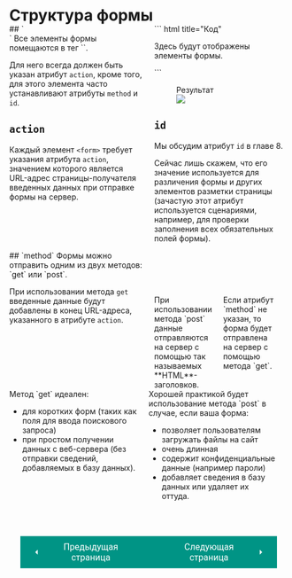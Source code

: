 # Структура формы

<div style="display:flex;margin-top:-20px;" markdown>
<div style="flex:1;margin-right:20px;width:40%;" markdown>
## `<form>`
Все элементы формы помещаются в тег `<form>`.

Для него всегда должен быть указан атрибут `action`, кроме того, для этого элемента часто устанавливают атрибуты `method` и `id`.

## `action` 
Каждый элемент `<form>` требует указания атрибута `action`, значением которого является URL-адрес страницы-получателя введенных данных при отправке формы на сервер.

</div>
<div style="flex:1;width:60%;" markdown>
``` html title="Код"
<form 
    action="https://www.primer.ru/subscribe.php" 
    method="get">
    <p>Здесь будут отображены элементы формы.</p>
</form>
```

<figure><figcaption>Результат</figcaption><img src="/html-css-manual/assets/images/formex.png"></figure>

## `id`
Мы обсудим атрибут `id` в главе 8.

Сейчас лишь скажем, что его значение используется для различения формы и других элементов разметки страницы (зачастую этот атрибут используется сценариями, например, для проверки заполнения всех обязательных полей формы).
</div></div>

<div style="display:flex;" markdown>
<div style="flex:1;margin-right:20px;width:50%;" markdown>
## `method`
Формы можно отправить одним из двух методов: `get` или `post`.

При использовании метода `get` введенные данные будут добавлены в конец URL-адреса, указанного в атрибуте `action`.
</div>
<div style="flex:1;width:50%;" markdown>
<div style="display:flex;margin-top:80px;" markdown>
<div style="flex:1;margin-right:20px;width:50%;" markdown>
При использовании метода `post` данные отправляются на сервер с помощью так называемых **HTML**-заголовков.
</div>
<div style="flex:1;margin-right:20px;width:50%;" markdown>
Если атрибут `method` не указан, то форма будет отправлена на сервер с помощью метода `get`.
</div></div></div></div>
<div style="display:flex;" markdown>
<div style="flex:1;margin-right:20px;width:50%;" markdown>
Метод `get` идеален:

* для коротких форм (таких как поля для ввода поискового запроса)
* при простом получении данных с веб-сервера (без отправки сведений, добавляемых в базу данных).
</div>
<div style="flex:1;margin-right:20px;width:50%;" markdown>
Хорошей практикой будет использование метода `post` в случае, если ваша форма:

* позволяет пользователям загружать файлы на сайт
* очень длинная
* содержит конфиденциальные данные (например пароли)
* добавляет сведения в базу данных или удаляет их оттуда.
</div></div>

<div style="display: flex; justify-content: space-between; padding: 20px; margin-top:30px;"><button class="custom-button" style="background-color: rgb(0, 148, 133); color: white; font-family: 'Roboto', sans-serif; border: none; cursor: pointer; padding: 10px 20px; font-size: 16px; display: flex; align-items: center;" onclick="window.location.href='/html-css-manual/html/forms/why'"><svg xmlns="http://www.w3.org/2000/svg" viewBox="0 0 24 24" style="fill: white; width: 20px; height: 20px;"><path d="M15 18l-6-6 6-6" /></svg><span style="margin: 0 10px;">Предыдущая страница</span></button><button class="custom-button" style="background-color: rgb(0, 148, 133); color: white; font-family: 'Roboto', sans-serif; border: none; cursor: pointer; padding: 10px 20px; font-size: 16px; display: flex; align-items: center;" onclick="window.location.href='/html-css-manual/html/forms/input'"><span style="margin: 0 10px;">Следующая страница</span><svg xmlns="http://www.w3.org/2000/svg" viewBox="0 0 24 24" style="fill: white; width: 20px; height: 20px;"><path d="M9 18l6-6-6-6" /></svg></button></div>
